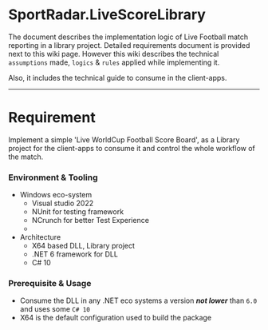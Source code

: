 # SportRadar.LiveScoreLibrary

The document describes the implementation logic of Live Football match reporting in a library project.
Detailed requirements document is provided next to this wiki page. However this wiki describes the technical `assumptions` made, `logics` & `rules` applied while implementing it.

Also, it includes the technical guide to consume in the client-apps.

___
# Requirement 
Implement a simple 'Live WorldCup Football Score Board', as a Library project for the client-apps to consume it and control the whole workflow of the match.

### Environment & Tooling
  - Windows eco-system 
      - Visual studio 2022
      - NUnit for testing framework 
      - NCrunch for better Test Experience 
      - 
  - Architecture 
    - X64 based DLL, Library project
    - .NET 6 framework for DLL  
    - C# 10 

### Prerequisite & Usage
- Consume the DLL in any .NET eco systems a version ***not lower*** than `6.0` and uses some `C# 10` 
- X64 is the default configuration used to build the package
